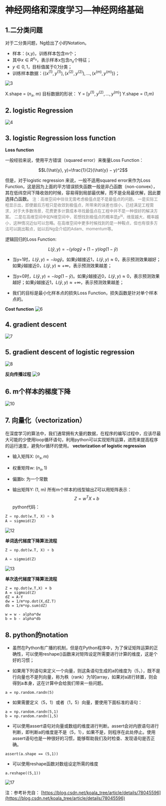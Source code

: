 # 神经网络和深度学习—神经网络基础
## 1.二分类问题
对于二分类问题，Ng给出了小的Notation。
- 样本：(x,y)，训练样本包含m个；
- 其中$x \in R^{n_x}$，表示样本x包含$n_x$个特征；
- $y \in 0,1$，目标值属于0,1分类；
- 训练样本数据：$\{(x^{(1)},y^{(1)}), (x^{(2)},y^{(2)}), ... ,(x^{(m)},y^{(m)}) \}$；

![3](https://raw.githubusercontent.com/duboya/DeepLearning.ai-pragramming-code/master/Note_image/3.png)

X.shape = ($n_x$, m)
目标数据的形状：
Y = [$y^{(1)}, y^{(2)}, ..., y^{(m)}$]
Y.shape = (1,m)

## 2. logistic Regression

![4](https://raw.githubusercontent.com/duboya/DeepLearning.ai-pragramming-code/master/Note_image/4.png)

## 3. logistic Regression loss function

**Loss  function**


一般经验来说，使用平方错误（squared error）来衡量Loss Function： 

$$L(\hat{y}, y)=\frac{1}{2}(\hat{y} − y)^2$$

但是，对于logistic regression 来说，一般不适用squared error来作为Loss Function，这是因为上面的平方错误损失函数一般是非凸函数（non-convex），其在低纬空间下降收敛的时候，容易得到局部最优解，而不是全局最优解，因此要选择凸函数。
</font>
<font color=gray size=2>
注：高维空间中往往无需考虑极值点是不是最值点的问题。
</font>
<font color=gray size=2>
一是实际工程显示出，即便最后方程只是收敛到极值点，所带来的误差也很小，已经满足工程需求，对于大多数场景，花费更多计算成本寻找最值点在工程中并不是一种很好的解决方案。
</font>
<font color=gray size=2>
二是在高维空间中如N维空间中，若想找到极值点的概率是$p^N$，维度越大，概率越小，这种情况近似可以忽略。在高维空间中更多时候找到的是一种鞍点，但也有很多方法可以跳出鞍点，如以后Ng会介绍的Adam、momentum等。
</font>

逻辑回归的Loss Function:


$$L(\hat{y}, y) =  -(ylog\hat{y} + (1 -y)log(1 - \hat{y})$$


- 当y=1时，$L(\hat{y}, y) = -log{\hat{y}}$。如果$\hat{y}$越接近1，$L(\hat{y}, y) \approx 0$，表示预测效果越好；如果$\hat{y}$越接近0，$L(\hat{y}, y) \approx +\infty$，表示预测效果越差；

- 当y=0时，$L(\hat{y}, y) = -log(1 - \hat{y})$。如果$\hat{y}$越接近0，$L(\hat{y}, y) \approx 0$，表示预测效果越好；如果$\hat{y}$越接近1，$L(\hat{y}, y) \approx +\infty$，表示预测效果越差；
- 我们的目标是最小化样本点的损失Loss Function，损失函数是针对单个样本点的。


**Cost function**
![6](https://raw.githubusercontent.com/duboya/DeepLearning.ai-pragramming-code/master/Note_image/6.png)

## 4. gradient descent
![7](https://raw.githubusercontent.com/duboya/DeepLearning.ai-pragramming-code/master/Note_image/7.png)

## 5. gradient descent of logistic regression
![8](https://raw.githubusercontent.com/duboya/DeepLearning.ai-pragramming-code/master/Note_image/8.png)

**反向传播过程**
![9](https://raw.githubusercontent.com/duboya/DeepLearning.ai-pragramming-code/master/Note_image/9.png)

## 6. m个样本的梯度下降
![10](https://raw.githubusercontent.com/duboya/DeepLearning.ai-pragramming-code/master/Note_image/10.png)

## 7. 向量化（vectorization）
在深度学习的算法中，我们通常拥有大量的数据，在程序的编写过程中，应该尽最大可能的少使用loop循环语句，利用python可以实现矩阵运算，进而来提高程序的运行速度，避免for循环的使用。
**vectorization of logistic regression**

- 输入矩阵X: ($n_x, m$)

- 权重矩阵w: ($n_x, 1$)

- 偏置b: 为一个常数

- 输出矩阵Y: (1, m)
所有m个样本的线型输出Z可以用矩阵表示：
$$Z = w^TX + b$$
python代码：
```py
Z = np.dot(w.T, X) + b
A = sigmoid(Z)
```

![12](https://raw.githubusercontent.com/duboya/DeepLearning.ai-pragramming-code/master/Note_image/12.png)

**单词迭代梯度下降算法流程**

```py
Z = np.dot(w.T, X) + b

A = sigmoid(Z)

```

![13](https://raw.githubusercontent.com/duboya/DeepLearning.ai-pragramming-code/master/Note_image/13.png)

**单次迭代梯度下降算法流程**
```
Z = np.dot(w.T,X) + b
A = sigmoid(Z)
dZ = A-Y
dw = 1/m*np.dot(X,dZ.T)
db = 1/m*np.sum(dZ)

w = w - alpha*dw
b = b - alpha*db
```
## 8. python的notation

- 虽然在Python有广播的机制，但是在Python程序中，为了保证矩阵运算的正确性，可以使用reshape()函数来对矩阵设定所需要进行计算的维度，这是个好的习惯；

- 如果用下列语句来定义一个向量，则这条语句生成的a的维度为（5，），既不是行向量也不是列向量，称为秩（rank）为1的array，如果对a进行转置，则会得到a本身，这在计算中会给我们带来一些问题。

```
a = np.random.randn(5)
```

- 如果需要定义（5，1）或者（1，5）向量，要使用下面标准的语句：

```
a = np.random.randn(5,1)
b = np.random.randn(1,5)
```

- 可以使用assert语句对向量或数组的维度进行判断。assert会对内嵌语句进行判断，即判断a的维度是不是（5，1），如果不是，则程序在此处停止。使用assert语句也是一种很好的习惯，能够帮助我们及时检查、发现语句是否正确。

```
assert(a.shape == (5,1))
```

- 可以使用reshape函数对数组设定所需的维度

```
a.reshape((5,1))
```

![17](https://raw.githubusercontent.com/duboya/DeepLearning.ai-pragramming-code/master/Note_image/17.png)


注：参考补充自： 
[https://blog.csdn.net/koala_tree/article/details/78045596](https://blog.csdn.net/koala_tree/article/details/78045596)
